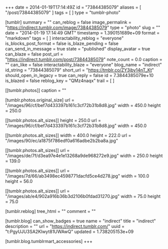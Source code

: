 +++
date = 2014-01-19T17:14:49Z
id = "73844385079"
aliases = [ "/post/73844385079" ]
tags = [ ]
type = "tumblr-photo"

[tumblr]
summary = ""
can_reblog = false
image_permalink = "https://indirect.tumblr.com/image/73844385079"
type = "photo"
slug = ""
date = "2014-01-19 17:14:49 GMT"
timestamp = 1.390151689e+09
format = "markdown"
tags = [ ]
interactability_reblog = "everyone"
is_blocks_post_format = false
is_blaze_pending = false
can_send_in_message = true
state = "published"
display_avatar = true
can_blaze = false
post_url = "https://indirect.tumblr.com/post/73844385079"
note_count = 0.0
caption = ""
can_like = false
interactability_blaze = "everyone"
blog_name = "indirect"
id_string = "73844385079"
short_url = "https://tmblr.co/ZY3jby14nT_Kt"
should_open_in_legacy = true
can_reply = false
id = 7.3844385079e+10
is_blazed = false
reblog_key = "QMz4naqx"
trail = [ ]

[[tumblr.photos]]
caption = ""

[tumblr.photos.original_size]
url = "/images/96/cf/bef7d433397b161c3cf72b31b8d8.jpg"
width = 450.0
height = 250.0

[[tumblr.photos.alt_sizes]]
height = 250.0
url = "/images/96/cf/bef7d433397b161c3cf72b31b8d8.jpg"
width = 450.0

[[tumblr.photos.alt_sizes]]
width = 400.0
height = 222.0
url = "/images/90/ec/a1875f786edf0a616adbe2b2ba8a.jpg"

[[tumblr.photos.alt_sizes]]
url = "/images/de/7f/d3ea97e4e1e13268a9de968272e9.jpg"
width = 250.0
height = 139.0

[[tumblr.photos.alt_sizes]]
url = "/images/7d/66/ab3498ec4598771dacfd5ce4d278.jpg"
width = 100.0
height = 56.0

[[tumblr.photos.alt_sizes]]
url = "/images/ab/e4/902a916b36b3d2106b0fdad31270.jpg"
width = 75.0
height = 75.0

[tumblr.reblog]
tree_html = ""
comment = ""

[tumblr.blog]
can_show_badges = true
name = "indirect"
title = "indirect"
description = ""
url = "https://indirect.tumblr.com/"
uuid = "t:PgyUJU3SA2Klwyt81UWAwQ"
updated = 1.738205153e+09

[tumblr.blog.tumblrmart_accessories]
+++

